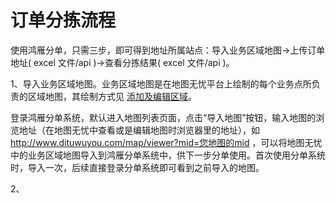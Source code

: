 # 订单分拣流程
使用鸿雁分单，只需三步，即可得到地址所属站点：导入业务区域地图->上传订单地址( excel 文件/api )->查看分拣结果( excel 文件/api )。


1、导入业务区域地图。业务区域地图是在地图无忧平台上绘制的每个业务点所负责的区域地图，其绘制方式见 [添加及编辑区域](/draw-region.html)。

登录鸿雁分单系统，默认进入地图列表页面，点击“导入地图”按钮，输入地图的浏览地址（在地图无忧中查看或是编辑地图时浏览器里的地址），如 http://www.dituwuyou.com/map/viewer?mid=您地图的mid ，可以将地图无忧中的业务区域地图导入到鸿雁分单系统中，供下一步分单使用。首次使用分单系统时，导入一次，后续直接登录分单系统即可看到之前导入的地图。

2、

